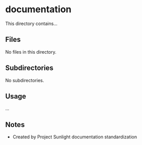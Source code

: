 # documentation

This directory contains...

## Files

No files in this directory.

## Subdirectories

No subdirectories.

## Usage

...

## Notes

- Created by Project Sunlight documentation standardization
